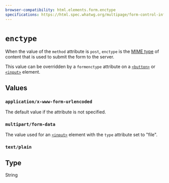 ```yaml
---
browser-compatibility: html.elements.form.enctype
specifications: https://html.spec.whatwg.org/multipage/form-control-infrastructure.html#attr-fs-enctype
---
```


# `enctype`

When the value of the `method` attribute is `post`, `enctype` is the
[MIME type](https://en.wikipedia.org/wiki/Mime_type) of content that
is used to submit the form to the server.

This value can be overridden by a `formenctype` attribute on a
[`<button>`](/en-US/docs/Web/HTML/Element/button) or
[`<input>`](/en-US/docs/Web/HTML/Element/input) element.

## Values

### `application/x-www-form-urlencoded`

The default value if the attribute is not specified.

### `multipart/form-data`

The value used for an [`<input>`](/en-US/docs/Web/HTML/Element/input)
element with the `type` attribute set to "file".

### `text/plain`

## Type

String
